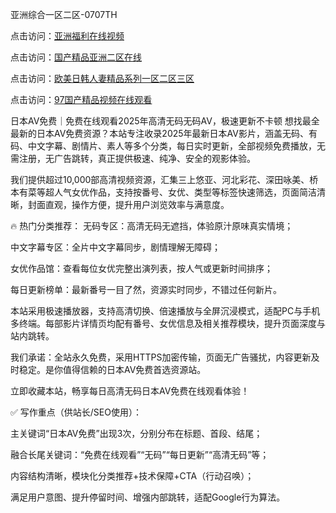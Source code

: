 亚洲综合一区二区-0707TH

点击访问：<a href="https://tfda.pages.dev/">亚洲福利在线视频</a>

点击访问：<a href="https://rtj-3zo.pages.dev/">国产精品亚洲二区在线</a>

点击访问：<a href="https://vassv.pages.dev/">欧美日韩人妻精品系列一区二区三区</a>

点击访问：<a href="https://bered.pages.dev/">97国产精品视频在线观看</a>



日本AV免费｜免费在线观看2025年高清无码无码AV，极速更新不卡顿
想找最全最新的日本AV免费资源？本站专注收录2025年最新日本AV影片，涵盖无码、有码、中文字幕、剧情片、素人等多个分类，每日实时更新，全部视频免费播放，无需注册，无广告跳转，真正提供极速、纯净、安全的观影体验。

我们提供超过10,000部高清视频资源，汇集三上悠亚、河北彩花、深田咏美、桥本有菜等超人气女优作品，支持按番号、女优、类型等标签快速筛选，页面简洁清晰，封面直观，操作方便，提升用户浏览效率与满意度。

🔥 热门分类推荐：
无码专区：高清无码无遮挡，体验原汁原味真实情境；

中文字幕专区：全片中文字幕同步，剧情理解无障碍；

女优作品馆：查看每位女优完整出演列表，按人气或更新时间排序；

每日更新榜单：最新番号一目了然，资源实时同步，不错过任何新片。

本站采用极速播放器，支持高清切换、倍速播放与全屏沉浸模式，适配PC与手机多终端。每部影片详情页均配有番号、女优信息及相关推荐模块，提升页面深度与站内跳转。

我们承诺：全站永久免费，采用HTTPS加密传输，页面无广告骚扰，内容更新及时稳定。是你值得信赖的日本AV免费首选资源站。

立即收藏本站，畅享每日高清无码日本AV免费在线观看体验！

✅ 写作重点（供站长/SEO使用）：

主关键词“日本AV免费”出现3次，分别分布在标题、首段、结尾；

融合长尾关键词：“免费在线观看”“无码”“每日更新”“高清无码”等；

内容结构清晰，模块化分类推荐+技术保障+CTA（行动召唤）；

满足用户意图、提升停留时间、增强内部跳转，适配Google行为算法。







<span style="display:none;">[Canonical link]( https://github.com/bj616496/4664 ）</span>
